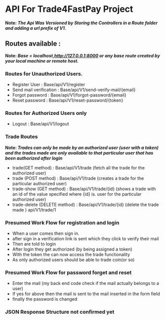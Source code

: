 # API For Trade4FastPay Project 




__Note: *The Api Was Versioned by Storing the Controllers in a Route folder and 
adding a url prefix of V1*.__

## Routes available : 

__Note: *Base = localhost,http://127.0.0.1:8000 or any base route 
created by your local machine or remote host.*__

### Routes for Unauthorized Users.
* Register User : Base/api/V1/register
* Send mail verification : Base/api/V1/send-verify-mail/{email} 
* Forgot password : Base/api/V1/forgot-password/{email} 
* Reset password : Base/api/V1/reset-password/{token} 

### Routes for Authorized Users only
* Logout : Base/api/V1/logout
### Trade Routes
__Note: *Trades can only be made by an authorized user (user with a token) 
and the trades made are only available to that particular user that has 
been authorized after login*__
* trade(GET method)  : Base/api/V1/trade (fetch all the trade for the authorized user)
* trade (POST method) : Base/api/V1/trade (creates a trade for the particular authorized user)
* trade-show (GET method) : Base/api/V1/trade/{id} (shows a trade with an id of the value specified where {id} is. user for the particular authorized user)
* trade-delete (DELETE method) : Base/api/V1/trade/{id} (delete the trade made )
api/V1/trade/1

### Presumed Work Flow for registration and login 
* When a user comes then sign in. 
* after sign in a verification link is sent which they click to verify their mail 
* Then are told to login 
* After login they get authorized (by being assigned a token)
* With the token the can now access the trade functionality 
* As only authorized users should be able to trade coin(or so) 

### Presumed Work Flow for password forget and reset 
* Enter the mail (my back end code check if the mail actually belongs to a user)
* If yes for above then the mail is sent to the mail inserted in the form field 
* finally the password is changed 

### JSON Response Structure not confirmed yet 